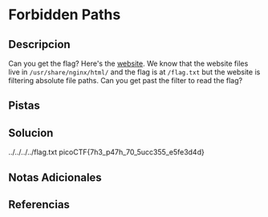 # Forbidden Paths

## Descripcion
Can you get the flag? Here's the [website](http://saturn.picoctf.net:52683/). We know that the website files live in `/usr/share/nginx/html/` and the flag is at `/flag.txt` but the website is filtering absolute file paths. Can you get past the filter to read the flag?

## Pistas

## Solucion 
../../../../flag.txt
picoCTF{7h3_p47h_70_5ucc355_e5fe3d4d}


## Notas Adicionales

## Referencias